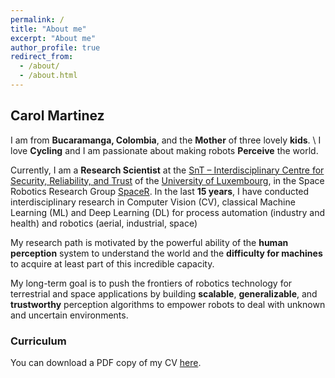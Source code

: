 ```yaml
---
permalink: /
title: "About me"
excerpt: "About me"
author_profile: true
redirect_from: 
  - /about/
  - /about.html
---
```



## Carol Martinez
I am from **Bucaramanga, Colombia**, and the **Mother** of three lovely **kids**. \\
I love **Cycling** and I am passionate about making robots **Perceive** the world. 

Currently, I am a **Research Scientist** at the [SnT – Interdisciplinary Centre for Security, Reliability, and Trust](https://wwwfr.uni.lu/snt) of the [University of Luxembourg](https://wwwfr.uni.lu), in the Space Robotics Research Group [SpaceR](https://wwwfr.uni.lu/snt/research/spacer). In the last **15 years**, I have conducted interdisciplinary research in Computer Vision (CV), classical Machine Learning (ML) and Deep Learning (DL) for process automation (industry and health) and robotics (aerial, industrial, space)


My research path is motivated by the powerful ability of the **human perception** system to understand the world and the **difficulty for machines** to acquire at least part of this incredible capacity. 

My long-term goal is to push the frontiers of robotics technology for terrestrial and space applications by building **scalable**, **generalizable**, and **trustworthy** perception algorithms to empower robots to deal with unknown and uncertain environments.


### Curriculum
You can download a PDF copy of my CV [here](/files/pdf/CVCarolMartinez_June2022.pdf).


